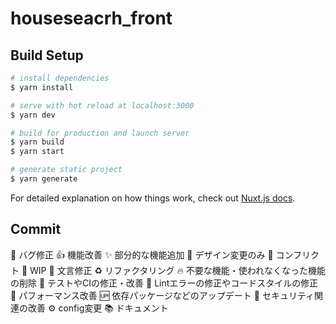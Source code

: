 # houseseacrh_front

## Build Setup

```bash
# install dependencies
$ yarn install

# serve with hot reload at localhost:3000
$ yarn dev

# build for production and launch server
$ yarn build
$ yarn start

# generate static project
$ yarn generate
```

For detailed explanation on how things work, check out [Nuxt.js docs](https://nuxtjs.org).

## Commit
:bug: バグ修正
:+1: 機能改善
:sparkles: 部分的な機能追加
:art: デザイン変更のみ
:anger: コンフリクト
:construction: WIP
:memo: 文言修正
:recycle: リファクタリング
:fire: 不要な機能・使われなくなった機能の削除
:green_heart: テストやCIの修正・改善
:shirt: Lintエラーの修正やコードスタイルの修正
:rocket: パフォーマンス改善
:up: 依存パッケージなどのアップデート
:cop: セキュリティ関連の改善
:gear: config変更
:books: ドキュメント
